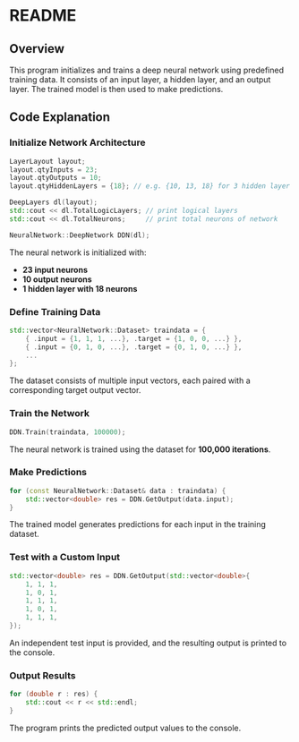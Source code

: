 # README

## Overview
This program initializes and trains a deep neural network using predefined training data. It consists of an input layer, a hidden layer, and an output layer. The trained model is then used to make predictions.

## Code Explanation

### Initialize Network Architecture
```cpp
LayerLayout layout;
layout.qtyInputs = 23;
layout.qtyOutputs = 10;
layout.qtyHiddenLayers = {18}; // e.g. {10, 13, 18} for 3 hidden layer with 10, 13 and 18 neurons

DeepLayers dl(layout);
std::cout << dl.TotalLogicLayers; // print logical layers
std::cout << dl.TotalNeurons;     // print total neurons of network

NeuralNetwork::DeepNetwork DDN(dl);
```
The neural network is initialized with:
- **23 input neurons**
- **10 output neurons**
- **1 hidden layer with 18 neurons**

### Define Training Data
```cpp
std::vector<NeuralNetwork::Dataset> traindata = {
    { .input = {1, 1, 1, ...}, .target = {1, 0, 0, ...} },
    { .input = {0, 1, 0, ...}, .target = {0, 1, 0, ...} },
    ...
};
```
The dataset consists of multiple input vectors, each paired with a corresponding target output vector.

### Train the Network
```cpp
DDN.Train(traindata, 100000);
```
The neural network is trained using the dataset for **100,000 iterations**.

### Make Predictions
```cpp
for (const NeuralNetwork::Dataset& data : traindata) {
    std::vector<double> res = DDN.GetOutput(data.input);
}
```
The trained model generates predictions for each input in the training dataset.

### Test with a Custom Input
```cpp
std::vector<double> res = DDN.GetOutput(std::vector<double>{
    1, 1, 1,
    1, 0, 1, 
    1, 1, 1,
    1, 0, 1,
    1, 1, 1,
});
```
An independent test input is provided, and the resulting output is printed to the console.

### Output Results
```cpp
for (double r : res) {
    std::cout << r << std::endl;
}
```
The program prints the predicted output values to the console.

